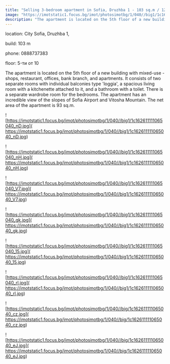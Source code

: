 ```yaml
---
title: "Selling 3-bedroom apartment in Sofia, Druzhba 1 - 103 sq.m / 1260 EUR per sq.m :: imot.bg Ad"
image: "https://imotstatic1.focus.bg/imot/photosimotbg/1/040//big1/1c162611111065040_ey.jpg"
description: "The apartment is located on the 5th floor of a new building with mixed-use - shops, restaurant, offices, bank branch, and apartments. It consists of two separate rooms with individual balconies type 'loggia', a spacious living room with a kitchenette attached to it, and a bathroom with a toilet. There is a separate wardrobe room for the bedrooms. The apartment has an incredible view of the slopes of Sofia Airport and Vitosha Mountain. The net area of the apartment is 93 sq.m."
---
```


location: City Sofia, Druzhba 1,

build: 103 m

phone: 0888737383

floor: 5-ти от 10

The apartment is located on the 5th floor of a new building with mixed-use - shops, restaurant, offices, bank branch, and apartments. It consists of two separate rooms with individual balconies type 'loggia', a spacious living room with a kitchenette attached to it, and a bathroom with a toilet. There is a separate wardrobe room for the bedrooms. The apartment has an incredible view of the slopes of Sofia Airport and Vitosha Mountain. The net area of the apartment is 93 sq.m.


![https://imotstatic1.focus.bg/imot/photosimotbg/1/040//big1/1c162611111065040_nD.jpg]( https://imotstatic1.focus.bg/imot/photosimotbg/1/040//big1/1c162611111065040_nD.jpg)


![https://imotstatic1.focus.bg/imot/photosimotbg/1/040//big1/1c162611111065040_nH.jpg]( https://imotstatic1.focus.bg/imot/photosimotbg/1/040//big1/1c162611111065040_nH.jpg)


![https://imotstatic1.focus.bg/imot/photosimotbg/1/040//big1/1c162611111065040_V7.jpg]( https://imotstatic1.focus.bg/imot/photosimotbg/1/040//big1/1c162611111065040_V7.jpg)


![https://imotstatic1.focus.bg/imot/photosimotbg/1/040//big1/1c162611111065040_gk.jpg]( https://imotstatic1.focus.bg/imot/photosimotbg/1/040//big1/1c162611111065040_gk.jpg)


![https://imotstatic1.focus.bg/imot/photosimotbg/1/040//big1/1c162611111065040_15.jpg]( https://imotstatic1.focus.bg/imot/photosimotbg/1/040//big1/1c162611111065040_15.jpg)


![https://imotstatic1.focus.bg/imot/photosimotbg/1/040//big1/1c162611111065040_rl.jpg]( https://imotstatic1.focus.bg/imot/photosimotbg/1/040//big1/1c162611111065040_rl.jpg)


![https://imotstatic1.focus.bg/imot/photosimotbg/1/040//big/1c162611111065040_cz.jpg]( https://imotstatic1.focus.bg/imot/photosimotbg/1/040//big/1c162611111065040_cz.jpg)


![https://imotstatic1.focus.bg/imot/photosimotbg/1/040//big/1c162611111065040_eJ.jpg]( https://imotstatic1.focus.bg/imot/photosimotbg/1/040//big/1c162611111065040_eJ.jpg)



